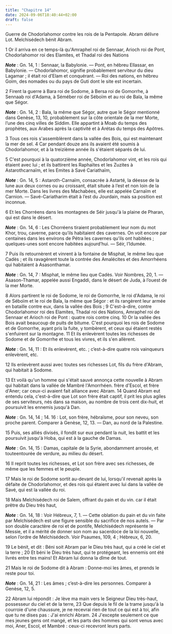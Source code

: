```yaml
---
title: "Chapitre 14"
date: 2024-09-06T18:40:44+02:00
draft: false
---
```



Guerre de Chodorlahomor contre les rois de la Pentapole.
Abram délivre Lot.
Melchisédech bénit Abram.


1 Or il arriva en ce temps-là qu'Amraphel roi de Sennaar, Arioch roi de Pont, Chodorlahomor roi des Elamites, et Thadal roi des Nations

***Note*** :  Gn. 14, 1 : Sennaar, la Babylonie. ― Pont, en hébreu Ellassar, en Babylonie. ― Chodorlahomor, signifie probablement serviteur du dieu Lagamar ; il était roi d’Elam et conquérant. ― Roi des nations, en hébreu Goïm, des nomades ou du pays de Guti dont le site est incertain.

2 Firent la guerre à Bara roi de Sodome, à Bersa roi de Gomorrhe, à Sennaab roi d'Adama, à Séméber roi de Séboïm et au roi de Bala, la même que Ségor.

***Note*** :  Gn. 14, 2 : Bala, la même que Ségor, autre que le Ségor mentionné dans Genèse, 13, 10, probablement sur la côte orientale de la mer Morte, l’une des cinq villes de Siddim. Elle appartint à Moab du temps des prophètes, aux Arabes après la captivité et à Arétas du temps des Apôtres.


3 Tous ces rois s'assemblèrent dans la vallée des Bois, qui est maintenant la mer de sel. 4 Car pendant douze ans ils avaient été soumis à Chodorlahomor, et à la treizième année ils s'étaient séparés de lui.


5 C'est pourquoi à la quatorzième année, Chodorlahomor vint, et les rois qui étaient avec lui ; et ils battirent les Raphaïtes et les Zuzites à Astarothcarnaïm, et les Emites à Savé Cariathaïm,

***Note*** :  Gn. 14, 5 : Astaroth-Carnaïm, consacrée à Astarté, la déesse de la lune aux deux cornes ou au croissant, était située à l’est et non loin de la mer Morte. Dans les livres des Machabées, elle est appelée Carnaïm et Carnion. ― Savé-Cariatharim était à l’est du Jourdain, mais sa position est inconnue.

6 Et les Chorréens dans les montagnes de Séir jusqu'à la plaine de Pharan, qui est dans le désert.

***Note*** :  Gn. 14, 6 : Les Chorréens tiraient probablement leur nom du mot Khor, trou, caverne, parce qu’ils habitaient des cavernes. On voit encore par centaines dans les environs de Pétra les cavernes qu’ils ont habitées ; quelques-unes sont encore habitées aujourd’hui. ― Séir, l’Idumée.

7 Puis ils retournèrent et vinrent à la fontaine de Misphat, le même lieu que Cadès ; et ils ravagèrent toute la contrée des Amalécites et des Amorrhéens qui habitaient à Asasonthamar.

***Note*** :  Gn. 14, 7 : Misphat, le même lieu que Cadès. Voir Nombres, 20, 1. ― Asason-Thamar, appelée aussi Engaddi, dans le désert de Juda, à l’ouest de la mer Morte.

8 Alors partirent le roi de Sodome, le roi de Gomorrhe, le roi d'Adama, le roi de Séboïm et le roi de Bala, la même que Ségor : et ils rangèrent leur armée en bataille contre eux, dans la vallée des Bois ; 9 C'est-à-dire, contre Chodorlahomor roi des Elamites, Thadal roi des Nations, Amraphel roi de Sennaar et Arioch roi de Pont : quatre rois contre cinq. 10 Or la vallée des Bois avait beaucoup de puits de bitume. C'est pourquoi les rois de Sodome et de Gomorrhe, ayant pris la fuite, y tombèrent, et ceux qui étaient restés s'enfuirent sur la montagne. 11 Et ils enlevèrent toutes les richesses de Sodome et de Gomorrhe et tous les vivres, et ils s'en allèrent.

***Note*** :  Gn. 14, 11 : Et ils enlevèrent, etc. ; c’est-à-dire quatre rois vainqueurs enlevèrent, etc.

12 Ils enlevèrent aussi avec toutes ses richesses Lot, fils du frère d'Abram, qui habitait à Sodome.


13 Et voilà qu'un homme qui s'était sauvé annonça cette nouvelle à Abram qui habitait dans la vallée de Mambré l'Amorrhéen. frère d'Escol, et frère d'Aner; car ceux-ci avaient fait alliance avec Abram. 14 Quand Abram eut entendu cela, c'est-à-dire que Lot son frère était captif, il prit les plus agiles de ses serviteurs, nés dans sa maison, au nombre de trois cent dix-huit, et poursuivit les ennemis jusqu'à Dan.

***Note*** :  Gn. 14, 14 ; 14. 16 : Lot, son frère, hébraïsme, pour son neveu, son proche parent. Comparer à Genèse, 12, 13. ― Dan, au nord de la Palestine.

15 Puis, ses alliés divisés, il fondit sur eux pendant la nuit, les battit et les poursuivit jusqu'à Hoba, qui est à la gauche de Damas.

***Note*** :  Gn. 14, 15 : Damas, capitale de la Syrie, abondamment arrosée, et touteentourée de verdure, au milieu du désert.

16 Il reprit toutes les richesses, et Lot son frère avec ses richesses, de même que les femmes et le peuple.


17 Mais le roi de Sodome sortit au-devant de lui, lorsqu'il revenait après la défaite de Chodorlahomor, et des rois qui étaient avec lui dans la vallée de Savé, qui est la vallée du roi.


18 Mais Melchisédech roi de Salem, offrant du pain et du vin. car il était prêtre du Dieu très haut,

***Note*** :  Gn. 14, 18 : Voir Hébreux, 7, 1. ― Cette oblation du pain et du vin faite par Melchisédech est une figure sensible du sacrifice de nos autels. ― Par son double caractère de roi et de pontife, Melchisédech représente le Messie, et il a mérité de donner son nom au sacerdoce de la loi nouvelle, selon l’ordre de Melchisédech. Voir Psaumes, 109, 4 ; Hébreux, 6, 20.

19 Le bénit, et dit : Béni soit Abram par le Dieu très haut, qui a créé le ciel et la terre ; 20 Et béni le Dieu très haut, qui te protégeant, les ennemis ont été livrés entre tes mains! Et Abram lui donna la dîme de tout.


21 Mais le roi de Sodome dit à Abram : Donne-moi les âmes, et prends le reste pour toi.

***Note*** :  Gn. 14, 21 : Les âmes ; c’est-à-dire les personnes. Comparer à Genèse, 12, 5.

22 Abram lui répondit : Je lève ma main vers le Seigneur Dieu très-haut, possesseur du ciel et de la terre, 23 Que depuis le fil de la trame jusqu'à la courroie d'une chaussure, je ne recevrai rien de tout ce qui est à toi, afin que tu ne dises pas : J'ai enrichi Abram. 24 J'excepte seulement ce que mes jeunes gens ont mangé, et les parts des hommes qui sont venus avec moi, Aner, Escol, et Mambré : ceux-ci recevront leurs parts.

